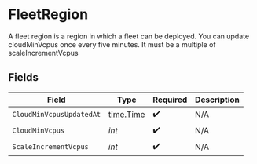 # FleetRegion

A fleet region is a region in which a fleet can be deployed.
You can update cloudMinVcpus once every five minutes. It must be a multiple of
scaleIncrementVcpus


## Fields

| Field                                     | Type                                      | Required                                  | Description                               |
| ----------------------------------------- | ----------------------------------------- | ----------------------------------------- | ----------------------------------------- |
| `CloudMinVcpusUpdatedAt`                  | [time.Time](https://pkg.go.dev/time#Time) | :heavy_check_mark:                        | N/A                                       |
| `CloudMinVcpus`                           | *int*                                     | :heavy_check_mark:                        | N/A                                       |
| `ScaleIncrementVcpus`                     | *int*                                     | :heavy_check_mark:                        | N/A                                       |